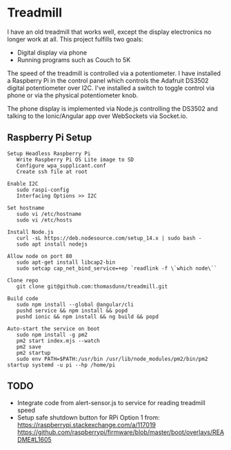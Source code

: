 # Treadmill

I have an old treadmill that works well, except the display electronics no longer work at all.  This project fulfills two goals:

* Digital display via phone
* Running programs such as Couch to 5K

The speed of the treadmill is controlled via a potentiometer.  I have installed a Raspberry Pi in the control panel which controls the Adafruit DS3502 digital potentiometer over I2C.  I've installed a switch to toggle control via phone or via the physical potentiometer knob.

The phone display is implemented via Node.js controlling the DS3502 and talking to the Ionic/Angular app over WebSockets via Socket.io.

## Raspberry Pi Setup

```
Setup Headless Raspberry Pi
   Write Raspberry Pi OS Lite image to SD
   Configure wpa_supplicant.conf
   Create ssh file at root

Enable I2C
   sudo raspi-config
   Interfacing Options >> I2C

Set hostname
   sudo vi /etc/hostname 
   sudo vi /etc/hosts

Install Node.js
   curl -sL https://deb.nodesource.com/setup_14.x | sudo bash -
   sudo apt install nodejs

Allow node on port 80
   sudo apt-get install libcap2-bin
   sudo setcap cap_net_bind_service=+ep `readlink -f \`which node\``

Clone repo
   git clone git@github.com:thomasdunn/treadmill.git

Build code
   sudo npm install --global @angular/cli
   pushd service && npm install && popd
   pushd ionic && npm install && ng build && popd

Auto-start the service on boot
   sudo npm install -g pm2
   pm2 start index.mjs --watch
   pm2 save
   pm2 startup
   sudo env PATH=$PATH:/usr/bin /usr/lib/node_modules/pm2/bin/pm2 startup systemd -u pi --hp /home/pi
```

## TODO

* Integrate code from alert-sensor.js to service for reading treadmill speed
* Setup safe shutdown button for RPi
  Option 1 from:
  https://raspberrypi.stackexchange.com/a/117019
  https://github.com/raspberrypi/firmware/blob/master/boot/overlays/README#L1605
